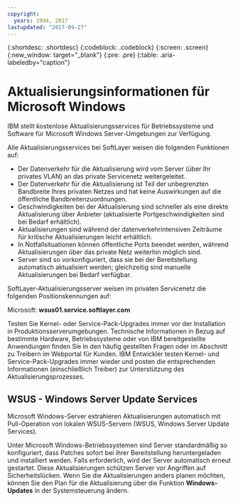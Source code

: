 ```yaml
---
copyright:
  years: 1994, 2017
lastupdated: "2017-09-27"
---
```


{:shortdesc: .shortdesc}
{:codeblock: .codeblock}
{:screen: .screen}
{:new_window: target="_blank"}
{:pre: .pre}
{:table: .aria-labeledby="caption"}

# Aktualisierungsinformationen für Microsoft Windows
IBM stellt kostenlose Aktualisierungsservices für Betriebssysteme und Software für Microsoft Windows Server-Umgebungen zur Verfügung.

Alle Aktualisierungsservices bei SoftLayer weisen die folgenden Funktionen auf:
* Der Datenverkehr für die Aktualisierung wird vom Server (über Ihr privates VLAN) an das private Servicenetz weitergeleitet.
* Der Datenverkehr für die Aktualisierung ist Teil der unbegrenzten Bandbreite Ihres privaten Netzes und hat keine Auswirkungen auf die öffentliche Bandbreitenzuordnungen.
* Geschwindigkeiten bei der Aktualisierung sind schneller als eine direkte Aktualisierung über Anbieter (aktualisierte Portgeschwindigkeiten sind bei Bedarf erhältlich).
* Aktualisierungen sind während der datenverkehrintensiven Zeiträume für kritische Aktualisierungen leicht erhältlich.
* In Notfallsituationen können öffentliche Ports beendet werden, während Aktualisierungen über das private Netz weiterhin möglich sind.
* Server sind so vorkonfiguriert, dass sie bei der Bereitstellung automatisch aktualisiert werden; gleichzeitig sind manuelle Aktualisierungen bei Bedarf verfügbar.


SoftLayer-Aktualisierungsserver weisen im privaten Servicenetz die folgenden Positionskennungen auf:

Microsoft: **wsus01.service.softlayer.com**

Testen Sie Kernel- oder Service-Pack-Upgrades immer vor der Installation in Produktionsserverumgebungen. Technische Informationen in Bezug auf bestimmte Hardware, Betriebssysteme oder von IBM bereitgestellte Anwendungen finden Sie in den häufig gestellten Fragen oder im Abschnitt zu Treibern im Webportal für Kunden. IBM Entwickler testen Kernel- und Service-Pack-Upgrades immer wieder und posten die entsprechenden Informationen (einschließlich Treiber) zur Unterstützung des Aktualisierungsprozesses.


## WSUS - Windows Server Update Services

Microsoft Windows-Server extrahieren Aktualisierungen automatisch mit Pull-Operation von lokalen WSUS-Servern (WSUS, Windows Server Update Services).

Unter Microsoft Windows-Betriebssystemen sind Server standardmäßig so konfiguriert, dass Patches sofort bei ihrer Bereitstellung heruntergeladen und installiert werden. Falls erforderlich, wird der Server automatisch erneut gestartet. Diese Aktualisierungen schützen Server vor Angriffen auf Sicherheitslücken. Wenn Sie die Aktualisierungen anders planen möchten, können Sie den Plan für die Aktualisierung über die Funktion **Windows-Updates** in der Systemsteuerung ändern.
